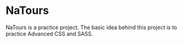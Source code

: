 # NaTours
NaTours is a practice project. The basic idea behind this project is to practice Advanced CSS and SASS.
